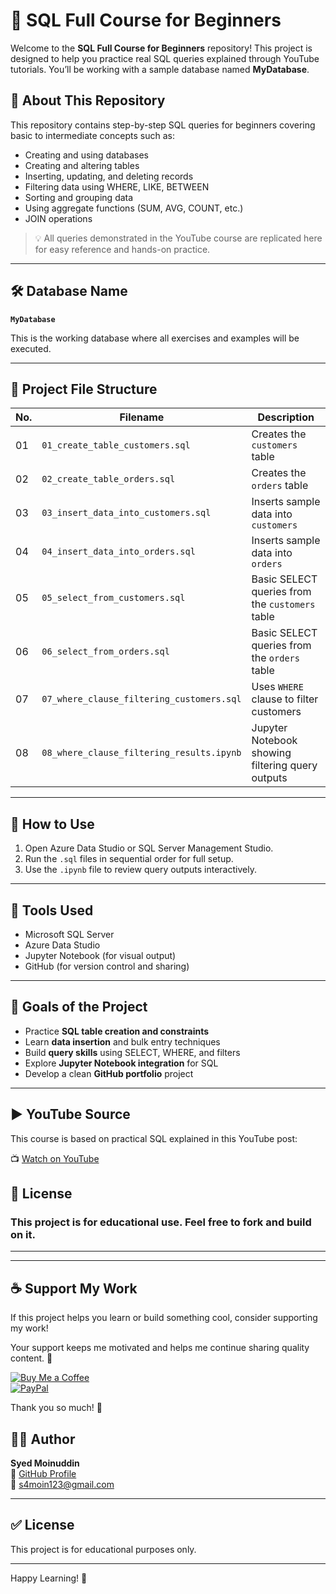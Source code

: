 # 📘 SQL Full Course for Beginners

Welcome to the **SQL Full Course for Beginners** repository! This project is designed to help you practice real SQL queries explained through YouTube tutorials. You’ll be working with a sample database named **MyDatabase**.

## 📌 About This Repository

This repository contains step-by-step SQL queries for beginners covering basic to intermediate concepts such as:
- Creating and using databases
- Creating and altering tables
- Inserting, updating, and deleting records
- Filtering data using WHERE, LIKE, BETWEEN
- Sorting and grouping data
- Using aggregate functions (SUM, AVG, COUNT, etc.)
- JOIN operations

> 💡 All queries demonstrated in the YouTube course are replicated here for easy reference and hands-on practice.

---

## 🛠️ Database Name
**`MyDatabase`**

This is the working database where all exercises and examples will be executed.

---

## 📁 Project File Structure

| No. | Filename                                           | Description                                           |
|-----|----------------------------------------------------|-------------------------------------------------------|
| 01  | `01_create_table_customers.sql`                    | Creates the `customers` table                        |
| 02  | `02_create_table_orders.sql`                       | Creates the `orders` table                           |
| 03  | `03_insert_data_into_customers.sql`                | Inserts sample data into `customers`                 |
| 04  | `04_insert_data_into_orders.sql`                   | Inserts sample data into `orders`                    |
| 05  | `05_select_from_customers.sql`                     | Basic SELECT queries from the `customers` table      |
| 06  | `06_select_from_orders.sql`                        | Basic SELECT queries from the `orders` table         |
| 07  | `07_where_clause_filtering_customers.sql`          | Uses `WHERE` clause to filter customers              |
| 08  | `08_where_clause_filtering_results.ipynb`          | Jupyter Notebook showing filtering query outputs     |

---

## 🚀 How to Use

1. Open Azure Data Studio or SQL Server Management Studio.
2. Run the `.sql` files in sequential order for full setup.
3. Use the `.ipynb` file to review query outputs interactively.

---

## 🧰 Tools Used

- Microsoft SQL Server
- Azure Data Studio
- Jupyter Notebook (for visual output)
- GitHub (for version control and sharing)

---

## 📌 Goals of the Project

- Practice **SQL table creation and constraints**
- Learn **data insertion** and bulk entry techniques
- Build **query skills** using SELECT, WHERE, and filters
- Explore **Jupyter Notebook integration** for SQL
- Develop a clean **GitHub portfolio** project

---
## ▶️ YouTube Source

This course is based on practical SQL explained in this YouTube post:  

📺 [Watch on YouTube](http://youtube.com/post/UgkxqugNPrRXtLYjZC888ZoDnhcrjimtXoZ8?si=hAMLf6pDe2esuDyj)

## 📄 License

### This project is for educational use. Feel free to fork and build on it.

---

---

## ☕ Support My Work

If this project helps you learn or build something cool, consider supporting my work!  

Your support keeps me motivated and helps me continue sharing quality content. 🙌

[![Buy Me a Coffee](https://img.shields.io/badge/☕-Buy_Me_A_Coffee-yellow?style=flat-square)](https://coff.ee/syedmoin)  
[![PayPal](https://img.shields.io/badge/💰-Donate_via_PayPal-blue?style=flat-square)](https://paypal.me/syedmoinuddin101)

Thank you so much! 🙏


## 🧑‍💻 Author
**Syed Moinuddin**  
🔗 [GitHub Profile](https://github.com/Syed-Moinuddin2025)  
📧 s4moin123@gmail.com

---

## ✅ License
This project is for educational purposes only.

---

Happy Learning! 🚀
